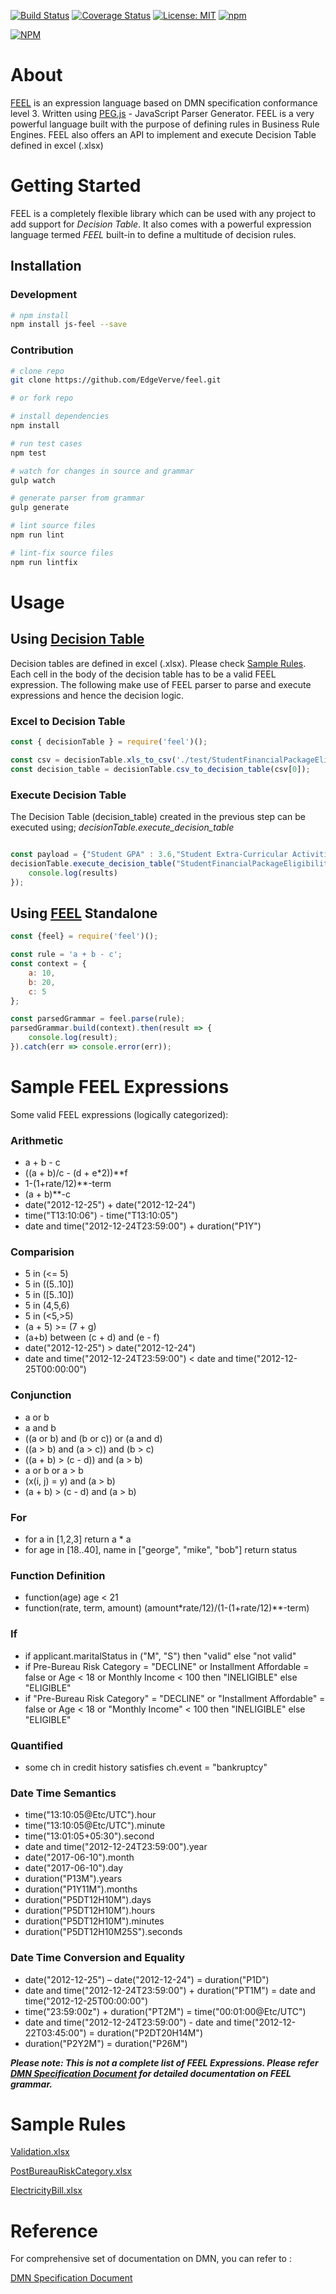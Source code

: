 [![Build Status](https://travis-ci.org/EdgeVerve/feel.svg?branch=master)](https://travis-ci.org/EdgeVerve/feel) [![Coverage Status](https://coveralls.io/repos/github/EdgeVerve/feel/badge.svg?branch=master)](https://coveralls.io/github/EdgeVerve/feel?branch=master) [![License: MIT](https://img.shields.io/badge/License-MIT-blue.svg)](https://opensource.org/licenses/MIT) [![npm](https://img.shields.io/npm/v/js-feel.svg)](https://npmjs.org/package/js-feel) 

[![NPM](https://nodei.co/npm/js-feel.png?compact=true)](https://npmjs.org/package/js-feel)

# About

[FEEL](https://github.com/EdgeVerve/feel/wiki/What-is-FEEL%3F) is an expression language based on DMN specification conformance level 3.
Written using [PEG.js](https://pegjs.org/) - JavaScript Parser Generator.
FEEL is a very powerful language built with the purpose of defining rules in Business Rule Engines.
FEEL also offers an API to implement and execute Decision Table defined in excel (.xlsx)

# Getting Started

FEEL is a completely flexible library which can be used with any project to add support for *Decision Table*. It also comes with a powerful expression language termed *FEEL* built-in to define a multitude of decision rules.

## Installation

### Development

```sh
# npm install
npm install js-feel --save

```

### Contribution

```sh
# clone repo
git clone https://github.com/EdgeVerve/feel.git

# or fork repo

# install dependencies
npm install

# run test cases
npm test

# watch for changes in source and grammar
gulp watch

# generate parser from grammar
gulp generate

# lint source files
npm run lint

# lint-fix source files
npm run lintfix
```

# Usage

## Using [Decision Table](https://github.com/EdgeVerve/feel/wiki/Decision-Table#what-is-decision-table)

Decision tables are defined in excel (.xlsx). Please check [Sample Rules](README.md#sample-rules).
Each cell in the body of the decision table has to be a valid FEEL expression. The following make use of FEEL parser to parse and execute expressions and hence the decision logic.

### Excel to Decision Table

```javascript
const { decisionTable } = require('feel')();

const csv = decisionTable.xls_to_csv('./test/StudentFinancialPackageEligibility.xlsx');
const decision_table = decisionTable.csv_to_decision_table(csv[0]);
```

### Execute Decision Table

The Decision Table (decision_table) created in the previous step can be executed using;  *decisionTable.execute_decision_table*

```javascript

const payload = {"Student GPA" : 3.6,"Student Extra-Curricular Activities Count" : 4,"Student National Honor Society Membership" : "Yes"};
decisionTable.execute_decision_table("StudentFinancialPackageEligibility", decision_table,payload, (results)=> {
    console.log(results)
});
```

## Using [FEEL](https://github.com/EdgeVerve/feel/wiki/What-is-FEEL%3F) Standalone

```javascript
const {feel} = require('feel')();

const rule = 'a + b - c';
const context = {
    a: 10,
    b: 20,
    c: 5
};

const parsedGrammar = feel.parse(rule);
parsedGrammar.build(context).then(result => {
    console.log(result);
}).catch(err => console.error(err));
```

# Sample FEEL Expressions

Some valid FEEL expressions (logically categorized):

### Arithmetic

- a + b - c
- ((a + b)/c - (d + e*2))**f
- 1-(1+rate/12)**-term
- (a + b)**-c
- date("2012-12-25") + date("2012-12-24")
- time("T13:10:06") - time("T13:10:05")
- date and time("2012-12-24T23:59:00") + duration("P1Y")

### Comparision

- 5 in (<= 5)
- 5 in ((5..10])
- 5 in ([5..10])
- 5 in (4,5,6)
- 5 in (<5,>5)
- (a + 5) >= (7 + g)
- (a+b) between (c + d) and (e - f)
- date("2012-12-25") > date("2012-12-24")
- date and time("2012-12-24T23:59:00") < date and time("2012-12-25T00:00:00")

### Conjunction

- a or b
- a and b
- ((a or b) and (b or c)) or (a and d)
- ((a > b) and (a > c)) and (b > c)
- ((a + b) > (c - d)) and (a > b)
- a or b or a > b
- (x(i, j) = y) and (a > b)
- (a + b) > (c - d) and (a > b)

### For

- for a in [1,2,3] return a * a
- for age in [18..40], name in ["george", "mike", "bob"] return status

### Function Definition

- function(age) age < 21
- function(rate, term, amount) (amount*rate/12)/(1-(1+rate/12)**-term)

### If

- if applicant.maritalStatus in ("M", "S") then "valid" else "not valid"
- if Pre-Bureau Risk Category = "DECLINE" or Installment Affordable = false or Age < 18 or Monthly Income < 100 then "INELIGIBLE" else "ELIGIBLE"
- if "Pre-Bureau Risk Category" = "DECLINE" or "Installment Affordable" = false or Age < 18 or "Monthly Income" < 100 then "INELIGIBLE" else "ELIGIBLE"

### Quantified

- some ch in credit history satisfies ch.event = "bankruptcy"

### Date Time Semantics

- time("13:10:05@Etc/UTC").hour
- time("13:10:05@Etc/UTC").minute
- time("13:01:05+05:30").second
- date and time("2012-12-24T23:59:00").year
- date("2017-06-10").month
- date("2017-06-10").day
- duration("P13M").years
- duration("P1Y11M").months
- duration("P5DT12H10M").days
- duration("P5DT12H10M").hours
- duration("P5DT12H10M").minutes
- duration("P5DT12H10M25S").seconds

### Date Time Conversion and Equality

- date("2012-12-25") – date("2012-12-24") = duration("P1D")
- date and time("2012-12-24T23:59:00") + duration("PT1M") = date and time("2012-12-25T00:00:00")
- time("23:59:00z") + duration("PT2M") = time("00:01:00@Etc/UTC")
- date and time("2012-12-24T23:59:00") - date and time("2012-12-22T03:45:00") = duration("P2DT20H14M")
- duration("P2Y2M") = duration("P26M")

***Please note: This is not a complete list of FEEL Expressions. Please refer [DMN Specification Document](http://www.omg.org/spec/DMN/1.1/) for detailed documentation on FEEL grammar.***

# Sample Rules

[Validation.xlsx](/test/data/Validation.xlsx)

[PostBureauRiskCategory.xlsx](/test/data/PostBureauRiskCategory.xlsx)

[ElectricityBill.xlsx](/test/data/ElectricityBill.xlsx)

# Reference

For comprehensive set of documentation on DMN, you can refer to :

[DMN Specification Document](http://www.omg.org/spec/DMN/1.1/)
